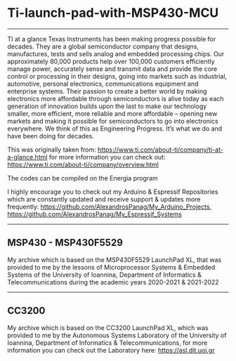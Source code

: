 # Ti-launch-pad-with-MSP430-MCU 
----------


TI at a glance
Texas Instruments has been making progress possible for decades. They are a global semiconductor company that designs, manufactures, tests and sells analog and embedded processing chips. Our approximately 80,000 products help over 100,000 customers efficiently manage power, accurately sense and transmit data and provide the core control or processing in their designs, going into markets such as industrial, automotive, personal electronics, communications equipment and enterprise systems. Their passion to create a better world by making electronics more affordable through semiconductors is alive today as each generation of innovation builds upon the last to make our technology smaller, more efficient, more reliable and more affordable – opening new markets and making it possible for semiconductors to go into electronics everywhere. We think of this as Engineering Progress. It’s what we do and have been doing for decades.  

This was originally taken from: https://www.ti.com/about-ti/company/ti-at-a-glance.html for more information you can check out: https://www.ti.com/about-ti/company/overview.html


The codes can be compiled on the Energia program

I highly encourage you to check out my Arduino & Espressif Repositories which are constantly updated and receive support & updates more frequently:
https://github.com/AlexandrosPanag/My_Arduino_Projects, https://github.com/AlexandrosPanag/My_Espressif_Systems


-----------------------------------------------------------------------------------------------------------------------------------------------------------------------
MSP430 - MSP430F5529
-----------------------------------------------------------------------------------------------------------------------------------------------------------------------
 My archive which is based on the MSP430F5529 LaunchPad XL, that was provided to me by the lessons of Microprocessor Systems & Embedded Systems of the University of Ioannina, Department of Informatics & Telecommunications during the academic years 2020-2021 & 2021-2022

-----------------------------------------------------------------------------------------------------------------------------------------------------------------------
CC3200
-----------------------------------------------------------------------------------------------------------------------------------------------------------------------
 My archive which is based on the CC3200 LaunchPad XL, which was provided to me by the Autonomous Systems Laboratory of the University of Ioannina, Department of Informatics & Telecommunications, for more information you can check out the Laboratory here: https://asl.dit.uoi.gr
